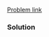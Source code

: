 [Problem link](https://codeforwin.org/c-programming/c-program-to-swap-two-numbers-using-bitwise-operator)
### Solution
```C

```

